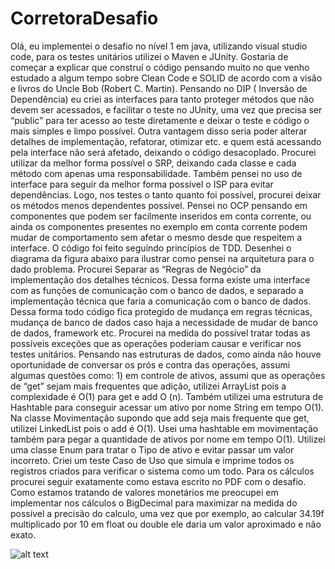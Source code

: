 # CorretoraDesafio
Olá, eu implementei o desafio no nível 1 em java, utilizando visual studio code, para os testes unitários utilizei o Maven e JUnity.
Gostaria de começar a explicar que construí o código pensando muito no que venho estudado a algum tempo sobre Clean Code e SOLID de acordo com a visão e livros do Uncle Bob (Robert C. Martin). Pensando no DIP ( Inversão de Dependência) eu criei as interfaces para tanto proteger métodos que não devem ser acessados, e facilitar o teste no JUnity, uma vez que precisa ser “public” para ter acesso ao teste diretamente e deixar o teste e código o mais simples e limpo possível. Outra vantagem disso seria poder alterar detalhes de implementação, refatorar, otimizar etc. e quem está acessando pela interface não será afetado, deixando o código desacoplado. Procurei utilizar da melhor forma possível o SRP, deixando cada classe e cada método com apenas uma responsabilidade. Também pensei no uso de interface para seguir da melhor forma possível o ISP para evitar dependências. Logo, nos testes o tanto quanto foi possível, procurei deixar os métodos menos dependentes possível. Pensei no OCP pensando em componentes que podem ser facilmente inseridos em conta corrente, ou ainda os componentes presentes no exemplo em conta corrente podem mudar de comportamento sem afetar o mesmo desde que respeitem a interface. O código foi feito seguindo princípios de TDD. Desenhei o diagrama da figura abaixo para ilustrar como pensei na arquitetura para o dado problema. Procurei Separar as “Regras de Negócio” da implementação dos detalhes técnicos. Dessa forma existe uma interface com as funções de comunicação com o banco de dados, e separado a implementação técnica que faria a comunicação com o banco de dados. Dessa forma todo código fica protegido de mudança em regras técnicas, mudança de banco de dados caso haja a necessidade de mudar de banco de dados, framework etc. Procurei na medida do possível tratar todas as possíveis exceções que as operações poderiam causar e verificar nos testes unitários. Pensando nas estruturas de dados, como ainda não houve oportunidade de conversar os prós e contra das operações, assumi algumas questões como: 1) em controle de ativos, assumi que as operações de “get” sejam mais frequentes que adição, utilizei ArrayList pois a complexidade é O(1) para get e add O (n). Também utilizei uma estrutura de Hashtable para conseguir acessar um ativo por nome String em tempo O(1). Na classe Movimentação supondo que add seja mais frequente que get, utilizei LinkedList pois o add é O(1). Usei uma hashtable em movimentação também para pegar a quantidade de ativos por nome em tempo O(1). Utilizei uma classe Enum para tratar o Tipo de ativo e evitar passar um valor incorreto. Criei um teste Caso de Uso que simula e imprime todos os registros criados para verificar o sistema como um todo. Para os cálculos procurei seguir exatamente como estava escrito no PDF com o desafio. Como estamos tratando de valores monetários me preocupei em implementar nos cálculos o BigDecimal para maximizar na medida do possível a precisão do calculo, uma vez que por exemplo, ao calcular 34.19f multiplicado por 10 em float ou double ele daria um valor aproximado e não exato.

![alt text](https://github.com/boscocp/CorretoraDesafio/tree/master/Imagem/Corretora.png)

